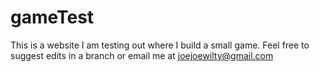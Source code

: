 # gameTest
This is a website I am testing out where I build a small game.
Feel free to suggest edits in a branch or email me at joejoewilty@gmail.com
